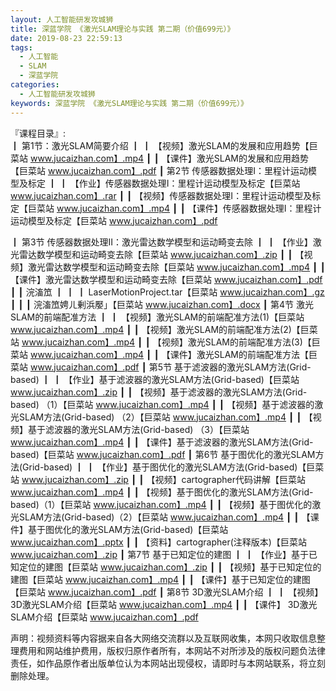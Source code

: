 ```yaml
---
layout: 人工智能研发攻城狮
title: 深蓝学院 《激光SLAM理论与实践 第二期（价值699元）》
date: 2019-08-23 22:59:13
tags:
  - 人工智能
  - SLAM
  - 深蓝学院
categories:
  - 人工智能研发攻城狮
keywords: 深蓝学院 《激光SLAM理论与实践 第二期（价值699元）》
---
```

『课程目录』:  
┃  第1节：激光SLAM简要介绍
┃  ┃  【视频】激光SLAM的发展和应用趋势【巨菜站 www.jucaizhan.com】.mp4
┃  ┃  【课件】激光SLAM的发展和应用趋势【巨菜站 www.jucaizhan.com】.pdf
┃  第2节 传感器数据处理I：里程计运动模型及标定
┃  ┃  【作业】传感器数据处理I：里程计运动模型及标定【巨菜站 www.jucaizhan.com】.rar
┃  ┃  【视频】传感器数据处理I：里程计运动模型及标定【巨菜站 www.jucaizhan.com】.mp4
┃  ┃  【课件】传感器数据处理I：里程计运动模型及标定【巨菜站 www.jucaizhan.com】.pdf
<!-- more -->  
┃  第3节 传感器数据处理II：激光雷达数学模型和运动畸变去除
┃  ┃  【作业】激光雷达数学模型和运动畸变去除【巨菜站 www.jucaizhan.com】.zip
┃  ┃  【视频】激光雷达数学模型和运动畸变去除【巨菜站 www.jucaizhan.com】.mp4
┃  ┃  【课件】激光雷达数学模型和运动畸变去除【巨菜站 www.jucaizhan.com】.pdf
┃  ┃  浣滀笟
┃  ┃  ┃  LaserMotionProject.tar【巨菜站 www.jucaizhan.com】.gz
┃  ┃  ┃  浣滀笟娉ㄦ剰浜嬮」【巨菜站 www.jucaizhan.com】.docx
┃  第4节 激光SLAM的前端配准方法
┃  ┃  【视频】激光SLAM的前端配准方法(1)【巨菜站 www.jucaizhan.com】.mp4
┃  ┃  【视频】激光SLAM的前端配准方法(2)【巨菜站 www.jucaizhan.com】.mp4
┃  ┃  【视频】激光SLAM的前端配准方法(3)【巨菜站 www.jucaizhan.com】.mp4
┃  ┃  【课件】激光SLAM的前端配准方法【巨菜站 www.jucaizhan.com】.pdf
┃  第5节 基于滤波器的激光SLAM方法(Grid-based)
┃  ┃  【作业】基于滤波器的激光SLAM方法(Grid-based)【巨菜站 www.jucaizhan.com】.zip
┃  ┃  【视频】基于滤波器的激光SLAM方法(Grid-based) （1）【巨菜站 www.jucaizhan.com】.mp4
┃  ┃  【视频】基于滤波器的激光SLAM方法(Grid-based) （2）【巨菜站 www.jucaizhan.com】.mp4
┃  ┃  【视频】基于滤波器的激光SLAM方法(Grid-based) （3）【巨菜站 www.jucaizhan.com】.mp4
┃  ┃  【课件】基于滤波器的激光SLAM方法(Grid-based)【巨菜站 www.jucaizhan.com】.pdf
┃  第6节 基于图优化的激光SLAM方法(Grid-based)
┃  ┃  【作业】基于图优化的激光SLAM方法(Grid-based)【巨菜站 www.jucaizhan.com】.zip
┃  ┃  【视频】cartographer代码讲解【巨菜站 www.jucaizhan.com】.mp4
┃  ┃  【视频】基于图优化的激光SLAM方法(Grid-based)（1）【巨菜站 www.jucaizhan.com】.mp4
┃  ┃  【视频】基于图优化的激光SLAM方法(Grid-based)（2）【巨菜站 www.jucaizhan.com】.mp4
┃  ┃  【课件】基于图优化的激光SLAM方法(Grid-based)【巨菜站 www.jucaizhan.com】.pptx
┃  ┃  【资料】cartographer(注释版本)【巨菜站 www.jucaizhan.com】.zip
┃  第7节 基于已知定位的建图
┃  ┃  【作业】基于已知定位的建图【巨菜站 www.jucaizhan.com】.zip
┃  ┃  【视频】基于已知定位的建图【巨菜站 www.jucaizhan.com】.mp4
┃  ┃  【课件】基于已知定位的建图【巨菜站 www.jucaizhan.com】.pdf
┃  第8节 3D激光SLAM介绍
┃  ┃  【视频】 3D激光SLAM介绍【巨菜站 www.jucaizhan.com】.mp4
┃  ┃  【课件】 3D激光SLAM介绍【巨菜站 www.jucaizhan.com】.pdf
<div class="post-copyright">
    <div class="post-copyright__author">
      <span class="post-copyright-meta">声明：视频资料等内容据来自各大网络交流群以及互联网收集，本网只收取信息整理费用和网站维护费用，版权归原作者所有，本网站不对所涉及的版权问题负法律责任，如作品原作者出版单位认为本网站出现侵权，请即时与本网站联系，将立刻删除处理。 </span>
    </div>
</div>

<blockquote class="blockquote-center">

</blockquote>

